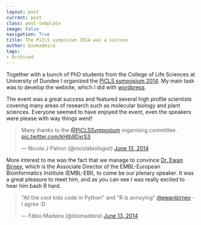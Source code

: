 ```yaml
---
layout: post
current: post
class: post-template
image: False
navigation: True
title: The PiCLS symposium 2014 was a success
author: biomadeira
tags:
- Archived
---
```


Together with a bunch of PhD students from the College of Life Sciences at University of Dundee I organized
the [PiCLS symposium 2014](http://piclssymposium.org/2014/). My main task was to develop the website, which I 
did with [wordpress](https://wordpress.org/).

The event was a great success and featured several high profile scientists covering many areas of research such 
as molecular biology and plant sciences. Everyone seemed to have enjoyed the event, even the speakers were please 
with way things went!

<blockquote class="twitter-tweet tw-align-center" lang="en"><p lang="en" dir="ltr">Many thanks to the
<a href="https://twitter.com/PiCLSSymposium">@PiCLSSymposium</a> organising committee. 
<a href="http://t.co/kHlb9DxrS3">pic.twitter.com/kHlb9DxrS3</a></p>&mdash; Nicola J Patron (@nicolabiologist) 
<a href="https://twitter.com/nicolabiologist/status/477551047788204032">June 13, 2014</a></blockquote>
<script async src="//platform.twitter.com/widgets.js" charset="utf-8"></script>

More interest to me was the fact that we manage to convince [Dr. Ewan Birney](https://www.ebi.ac.uk/~birney/), 
which is the  Associate Director of the EMBL-European Bioinformatics Institute (EMBL-EBI), to come be our 
plenary speaker. 
It was a great pleasure to meet him, and as you can see I was really excited to hear him bash R hard.

<blockquote class="twitter-tweet tw-align-center" lang="en"><p lang="en" dir="ltr">&quot;All the cool kids code in 
Python&quot; and &quot;R is annoying&quot; <a href="https://twitter.com/ewanbirney">@ewanbirney</a> - I agree :D</p>&mdash; 
Fábio Madeira (@biomadeira) <a href="https://twitter.com/biomadeira/status/477452428615614464">June 13, 2014</a></blockquote>
<script async src="//platform.twitter.com/widgets.js" charset="utf-8"></script>
